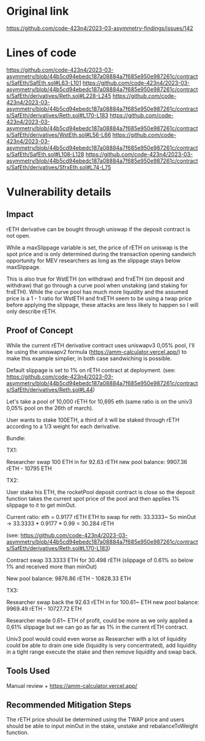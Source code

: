 # Original link
https://github.com/code-423n4/2023-03-asymmetry-findings/issues/142
# Lines of code

https://github.com/code-423n4/2023-03-asymmetry/blob/44b5cd94ebedc187a08884a7f685e950e987261c/contracts/SafEth/SafEth.sol#L63-L101
https://github.com/code-423n4/2023-03-asymmetry/blob/44b5cd94ebedc187a08884a7f685e950e987261c/contracts/SafEth/derivatives/Reth.sol#L228-L245
https://github.com/code-423n4/2023-03-asymmetry/blob/44b5cd94ebedc187a08884a7f685e950e987261c/contracts/SafEth/derivatives/Reth.sol#L170-L183
https://github.com/code-423n4/2023-03-asymmetry/blob/44b5cd94ebedc187a08884a7f685e950e987261c/contracts/SafEth/derivatives/WstEth.sol#L56-L66
https://github.com/code-423n4/2023-03-asymmetry/blob/44b5cd94ebedc187a08884a7f685e950e987261c/contracts/SafEth/SafEth.sol#L108-L128
https://github.com/code-423n4/2023-03-asymmetry/blob/44b5cd94ebedc187a08884a7f685e950e987261c/contracts/SafEth/derivatives/SfrxEth.sol#L74-L75


# Vulnerability details

## Impact

rETH derivative can be bought through uniswap if the deposit contract is not open.

While a maxSlippage variable is set, the price of rETH on uniswap is the spot price and is only determined during the transaction opening sandwich opportunity for MEV researchers as long as the slippage stays below maxSlippage.

This is also true for WstETH (on withdraw) and frxETH (on deposit and withdraw) that go through a curve pool when unstaking (and staking for frxETH). While the curve pool has much more liquidity and the assumed price is a 1 - 1 ratio for WstETH and frxETH seem to be using a twap price before applying the slippage, these attacks are less likely to happen so I will only describe rETH.

## Proof of Concept

While the current rETH derivative contract uses uniswapv3 0,05% pool, I'll be using the uniswapv2 formula (https://amm-calculator.vercel.app/) to make this example simplier, in both case sandwiching is possible.

Default slippage is set to 1% on rETH contract at deployment. (see: https://github.com/code-423n4/2023-03-asymmetry/blob/44b5cd94ebedc187a08884a7f685e950e987261c/contracts/SafEth/derivatives/Reth.sol#L44)

Let's take a pool of 10,000 rETH for 10,695 eth (same ratio is on the univ3 0,05% pool on the 26th of march).

User wants to stake 100ETH, a third of it will be staked through rETH according to a 1/3 weight for each derivative.

Bundle:

TX1: 

Researcher swap 100 ETH in for 92.63 rETH
new pool balance: 9907.36 rETH - 10795 ETH

TX2: 

User stake his ETH, the rocketPool deposit contract is close so the deposit function takes the current spot price of the pool and then applies 1% slippage to it to get minOut.

Current ratio: eth = 0.9177 rETH
ETH to swap for reth: 33.3333~
So minOut -> 33.3333 * 0.9177 * 0.99 = 30.284 rETH

(see: https://github.com/code-423n4/2023-03-asymmetry/blob/44b5cd94ebedc187a08884a7f685e950e987261c/contracts/SafEth/derivatives/Reth.sol#L170-L183)

Contract swap 33.3333 ETH for 30.498 rETH (slippage of 0.61% so below 1% and received more than minOut)

New pool balance: 9876.86 rETH - 10828.33 ETH

TX3:

Researcher swap back the 92.63 rETH in for 100.61~ ETH
new pool balance: 9969.49 rETH - 10727.72 ETH

Researcher made 0.61~ ETH of profit, could be more as we only applied a 0,61% slippage but we can go as far as 1% in the current rETH contract.

Univ3 pool would could even worse as Researcher with a lot of liquidity could be able to drain one side (liquidity is very concentrated), add liquidity in a tight range execute the stake and then remove liquidity and swap back.

## Tools Used

Manual review + https://amm-calculator.vercel.app/

## Recommended Mitigation Steps

The rETH price should be determined using the TWAP price and users should be able to input minOut in the stake, unstake and rebalanceToWeight function.